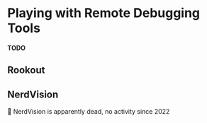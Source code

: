 # Playing with Remote Debugging Tools

**TODO**

## Rookout

## NerdVision

:loudspeaker: NerdVision is apparently dead, no activity since 2022